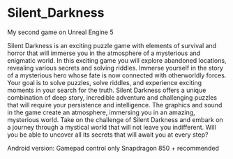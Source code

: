 # Silent_Darkness
My second game on Unreal Engine 5


Silent Darkness is an exciting puzzle game with elements of survival and horror that will immerse you in the atmosphere of a mysterious and enigmatic world. In this exciting game you will explore abandoned locations, revealing various secrets and solving riddles. Immerse yourself in the story of a mysterious hero whose fate is now connected with otherworldly forces. Your goal is to solve puzzles, solve riddles, and experience exciting moments in your search for the truth. Silent Darkness offers a unique combination of deep story, incredible adventure and challenging puzzles that will require your persistence and intelligence. The graphics and sound in the game create an atmosphere, immersing you in an amazing, mysterious world. Take on the challenge of Silent Darkness and embark on a journey through a mystical world that will not leave you indifferent. Will you be able to uncover all its secrets that will await you at every step?



Android version:
Gamepad control only
Snapdragon 850 + recommended 
